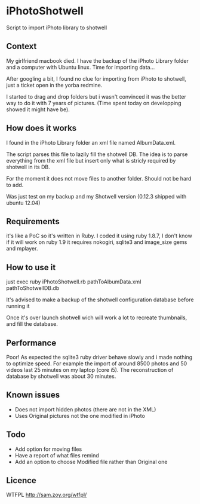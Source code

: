 iPhotoShotwell
==============

Script to import iPhoto library to shotwell

Context
----

My girlfriend macbook died.
I have the backup of the iPhoto Library folder and a computer with Ubuntu linux. Time for importing data…

After googling a bit, I found no clue for importing from iPhoto to shotwell, just a ticket open in the yorba redmine.

I started to drag and drop folders but i wasn't convinced it was the better way to do it with 7 years of pictures. (Time spent today on developping showed it might have be).

How does it works
----

I found in the iPhoto Library folder an xml file named AlbumData.xml.

The script parses this file to lazily fill the shotwell DB.
The idea is to parse everything from the xml file but insert only what is stricly required by shotwell in its DB.

For the moment it does not move files to another folder. Should not be hard to add.

Was just test on my backup and my Shotwell version (0.12.3 shipped with ubuntu 12.04)

Requirements
----

it's like a PoC so it's written in Ruby. I coded it using ruby 1.8.7, I don't know if it will work on ruby 1.9
it requires nokogiri, sqlite3 and image\_size gems and mplayer.

How to use it
----

just exec
	ruby iPhotoShotwell.rb pathToAlbumData.xml pathToShotwellDB.db

It's advised to make a backup of the shotwell configuration database before running it

Once it's over launch shotwell wich will work a lot to recreate thumbnails, and fill the database.

Performance
----

Poor! As expected the sqlite3 ruby driver behave slowly and i made nothing to optimize speed.
For example the import of around 8500 photos and 50 videos last 25 minutes on my laptop (core i5). The reconstruction of database by shotwell was about 30 minutes.

Known issues
----

* Does not import hidden photos (there are not in the XML)
* Uses Original pictures not the one modified in iPhoto

Todo
----

* Add option for moving files
* Have a report of what files remind
* Add an option to choose Modified file rather than Original one

Licence
---

WTFPL http://sam.zoy.org/wtfpl/
